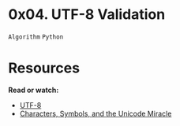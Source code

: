 # 0x04. UTF-8 Validation

`Algorithm` `Python`

# **Resources**
**Read or watch:**

* [UTF-8](https://en.wikipedia.org/wiki/UTF-8)
* [Characters, Symbols, and the Unicode Miracle](https://www.youtube.com/watch?v=MijmeoH9LT4)

